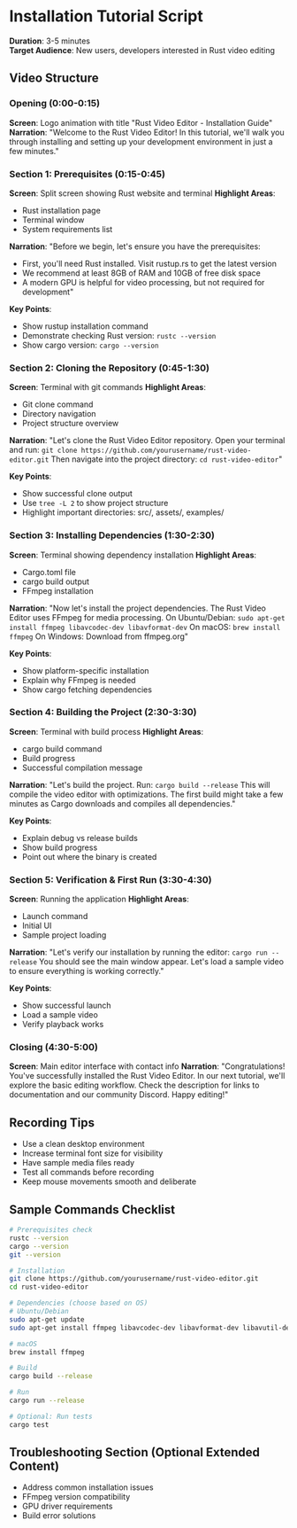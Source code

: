 # Installation Tutorial Script
**Duration**: 3-5 minutes  
**Target Audience**: New users, developers interested in Rust video editing

## Video Structure

### Opening (0:00-0:15)
**Screen**: Logo animation with title "Rust Video Editor - Installation Guide"
**Narration**: "Welcome to the Rust Video Editor! In this tutorial, we'll walk you through installing and setting up your development environment in just a few minutes."

### Section 1: Prerequisites (0:15-0:45)
**Screen**: Split screen showing Rust website and terminal
**Highlight Areas**: 
- Rust installation page
- Terminal window
- System requirements list

**Narration**: 
"Before we begin, let's ensure you have the prerequisites:
- First, you'll need Rust installed. Visit rustup.rs to get the latest version
- We recommend at least 8GB of RAM and 10GB of free disk space
- A modern GPU is helpful for video processing, but not required for development"

**Key Points**:
- Show rustup installation command
- Demonstrate checking Rust version: `rustc --version`
- Show cargo version: `cargo --version`

### Section 2: Cloning the Repository (0:45-1:30)
**Screen**: Terminal with git commands
**Highlight Areas**: 
- Git clone command
- Directory navigation
- Project structure overview

**Narration**:
"Let's clone the Rust Video Editor repository. Open your terminal and run:
`git clone https://github.com/yourusername/rust-video-editor.git`
Then navigate into the project directory:
`cd rust-video-editor`"

**Key Points**:
- Show successful clone output
- Use `tree -L 2` to show project structure
- Highlight important directories: src/, assets/, examples/

### Section 3: Installing Dependencies (1:30-2:30)
**Screen**: Terminal showing dependency installation
**Highlight Areas**:
- Cargo.toml file
- cargo build output
- FFmpeg installation

**Narration**:
"Now let's install the project dependencies. The Rust Video Editor uses FFmpeg for media processing. 
On Ubuntu/Debian: `sudo apt-get install ffmpeg libavcodec-dev libavformat-dev`
On macOS: `brew install ffmpeg`
On Windows: Download from ffmpeg.org"

**Key Points**:
- Show platform-specific installation
- Explain why FFmpeg is needed
- Show cargo fetching dependencies

### Section 4: Building the Project (2:30-3:30)
**Screen**: Terminal with build process
**Highlight Areas**:
- cargo build command
- Build progress
- Successful compilation message

**Narration**:
"Let's build the project. Run:
`cargo build --release`
This will compile the video editor with optimizations. The first build might take a few minutes as Cargo downloads and compiles all dependencies."

**Key Points**:
- Explain debug vs release builds
- Show build progress
- Point out where the binary is created

### Section 5: Verification & First Run (3:30-4:30)
**Screen**: Running the application
**Highlight Areas**:
- Launch command
- Initial UI
- Sample project loading

**Narration**:
"Let's verify our installation by running the editor:
`cargo run --release`
You should see the main window appear. Let's load a sample video to ensure everything is working correctly."

**Key Points**:
- Show successful launch
- Load a sample video
- Verify playback works

### Closing (4:30-5:00)
**Screen**: Main editor interface with contact info
**Narration**:
"Congratulations! You've successfully installed the Rust Video Editor. In our next tutorial, we'll explore the basic editing workflow. Check the description for links to documentation and our community Discord. Happy editing!"

## Recording Tips
- Use a clean desktop environment
- Increase terminal font size for visibility
- Have sample media files ready
- Test all commands before recording
- Keep mouse movements smooth and deliberate

## Sample Commands Checklist
```bash
# Prerequisites check
rustc --version
cargo --version
git --version

# Installation
git clone https://github.com/yourusername/rust-video-editor.git
cd rust-video-editor

# Dependencies (choose based on OS)
# Ubuntu/Debian
sudo apt-get update
sudo apt-get install ffmpeg libavcodec-dev libavformat-dev libavutil-dev libavfilter-dev

# macOS
brew install ffmpeg

# Build
cargo build --release

# Run
cargo run --release

# Optional: Run tests
cargo test
```

## Troubleshooting Section (Optional Extended Content)
- Address common installation issues
- FFmpeg version compatibility
- GPU driver requirements
- Build error solutions